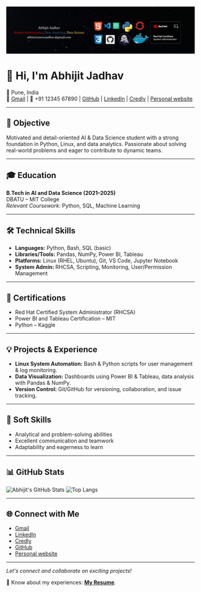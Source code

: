 ![Profile Picture](banner.jpg)

# 👋 Hi, I'm Abhijit Jadhav

📍 Pune, India  
📧 [Gmail](mailto:mailto:jabhijitp@gmail.com) | 📱 +91 12345 67890 | [GitHub](https://github.com/abhijadhav4) | [LinkedIn](https://www.linkedin.com/in/abhijit-jadhav-80457222b/) | [Credly](https://www.credly.com/users/abhijit-jadhav.9678d86c/edit) | [Personal website](https://abhijitjadhav.netlify.app/)

---

## 🎯 Objective

Motivated and detail-oriented AI & Data Science student with a strong foundation in Python, Linux, and data analytics. Passionate about solving real-world problems and eager to contribute to dynamic teams.

---

## 🎓 Education

**B.Tech in AI and Data Science (2021–2025)**  
DBATU – MIT College  
*Relevant Coursework:* Python, SQL, Machine Learning

---

## 🛠️ Technical Skills

- **Languages:** Python, Bash, SQL (basic)
- **Libraries/Tools:** Pandas, NumPy, Power BI, Tableau
- **Platforms:** Linux (RHEL, Ubuntu), Git, VS Code, Jupyter Notebook
- **System Admin:** RHCSA, Scripting, Monitoring, User/Permission Management

---

## 🏅 Certifications

- Red Hat Certified System Administrator (RHCSA)
- Power BI and Tableau Certification – MIT
- Python – Kaggle

---

## 💡 Projects & Experience

- **Linux System Automation:** Bash & Python scripts for user management & log monitoring.
- **Data Visualization:** Dashboards using Power BI & Tableau, data analysis with Pandas & NumPy.
- **Version Control:** Git/GitHub for versioning, collaboration, and issue tracking.

---

## 🤝 Soft Skills

- Analytical and problem-solving abilities
- Excellent communication and teamwork
- Adaptability and eagerness to learn

---

## 📊 GitHub Stats

<!-- Optionally, you can add dynamic GitHub stats using the following: -->
![Abhijit's GitHub Stats](https://github-readme-stats.vercel.app/api?username=abhijadhav4&show_icons=true&theme=radical)
![Top Langs](https://github-readme-stats.vercel.app/api/top-langs/?username=abhijadhav4&layout=compact)

---

## 🌐 Connect with Me

- [Gmail](mailto:jabhijitp@gmail.com)
- [LinkedIn](https://www.linkedin.com/in/abhijit-jadhav-80457222b/)
- [Credly](https://www.credly.com/users/abhijit-jadhav.9678d86c)
- [GitHub](https://github.com/abhijadhav4)
- [Personal website](https://abhijitjadhav.netlify.app/)

---

*Let's connect and collaborate on exciting projects!*

📄 Know about my experiences: **[My Resume](https://drive.google.com/file/d/13_wbGfJzebssAzTDfU12B-IWW-iYu_af/view?usp=sharing)**.
